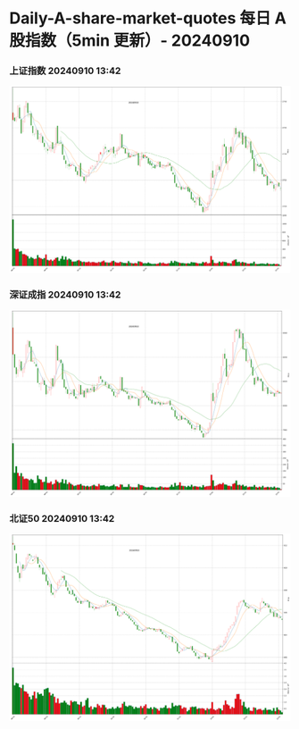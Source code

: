 
# Daily-A-share-market-quotes 每日 A 股指数（5min 更新）- 20240910

### 上证指数 20240910 13:42
![](./fig/2024/9/20240910-sh000001.png)

### 深证成指 20240910 13:42
![](./fig/2024/9/20240910-sz399001.png)

### 北证50 20240910 13:42
![](./fig/2024/9/20240910-bj899050.png)
